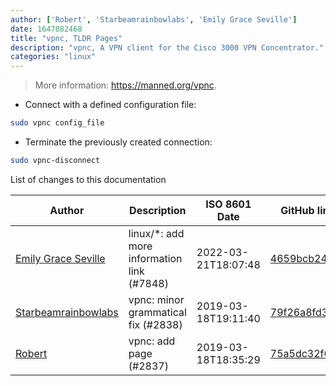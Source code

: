 ```yaml
---
author: ['Robert', 'Starbeamrainbowlabs', 'Emily Grace Seville']
date: 1647882468
title: "vpnc, TLDR Pages"
description: "vpnc, A VPN client for the Cisco 3000 VPN Concentrator."
categories: "linux"
---
```

> More information: <https://manned.org/vpnc>.

- Connect with a defined configuration file:

```bash
sudo vpnc config_file
```

- Terminate the previously created connection:

```bash
sudo vpnc-disconnect
```
List of changes to this documentation


Author | Description | ISO 8601 Date | GitHub link
------|-----|-----|-----
[Emily Grace Seville](mailto:emilyseville7cf@gmail.com) | linux/*: add more information link (#7848) | 2022-03-21T18:07:48 | [4659bcb243ac](https://github.com/tldr-pages/tldr/commit/4659bcb243ac572c9e0c95117097801f1e62bda4)
[Starbeamrainbowlabs](mailto:sbrl@starbeamrainbowlabs.com) | vpnc: minor grammatical fix (#2838) | 2019-03-18T19:11:40 | [79f26a8fd332](https://github.com/tldr-pages/tldr/commit/79f26a8fd332bff7ecdce626a2d8e34c067089c8)
[Robert](mailto:RobertFuchs97@googlemail.com) | vpnc: add page (#2837) | 2019-03-18T18:35:29 | [75a5dc32f6a2](https://github.com/tldr-pages/tldr/commit/75a5dc32f6a28a517f376506e3a529b3770f1260)


